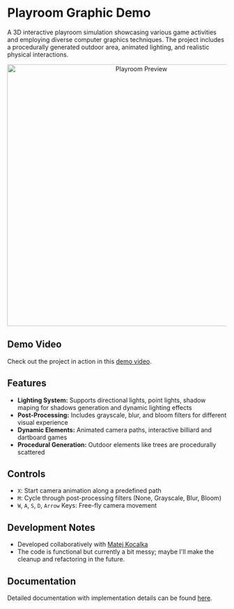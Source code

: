 # Playroom Graphic Demo

A 3D interactive playroom simulation showcasing various game activities and employing diverse computer graphics techniques. The project includes a procedurally generated outdoor area, animated lighting, and realistic physical interactions.

<p align="center">
  <img src="https://drive.google.com/uc?id=15psoJbQeHdMEL6Aaf8N-UMsI04HAHItO" alt="Playroom Preview" width="600">
</p>

## Demo Video
Check out the project in action in this [demo video](https://drive.google.com/file/d/19VUvfY9LF_u8xX6LrVCA58_MZeU73Gpb/view).

## Features
- **Lighting System:** Supports directional lights, point lights, shadow maping for shadows generation and dynamic lighting effects
- **Post-Processing:** Includes grayscale, blur, and bloom filters for different visual experience
- **Dynamic Elements:** Animated camera paths, interactive billiard and dartboard games
- **Procedural Generation:** Outdoor elements like trees are procedurally scattered

## Controls
- `X`: Start camera animation along a predefined path
- `M`: Cycle through post-processing filters (None, Grayscale, Blur, Bloom)
- `W`, `A`, `S`, `D`, `Arrow` Keys: Free-fly camera movement

## Development Notes
- Developed collaboratively with [Matej Kocalka](https://github.com/matej-kocalka)
- The code is functional but currently a bit messy; maybe I'll make the cleanup and refactoring in the future.

## Documentation
Detailed documentation with implementation details can be found [here](https://drive.google.com/file/d/1i19TA8a_joSI-JgCeFIlDMAG0Q7en4if/view).
